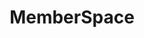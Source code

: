 ---
blog: https://memberspace.com/blog/
facebook: https://facebook.com/memberspace
linkedin: https://linkedin.com/company/memberspace
logohandle: memberspace
sort: memberspace
title: MemberSpace
twitter: https://x.com/memberspace
website: https://www.memberspace.com/
youtube: https://youtube.com/channel/UCj2unn45NuQ7dmuHkGMiXMg/videos
---